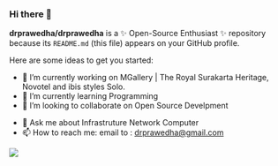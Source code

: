 ### Hi there 👋


**drprawedha/drprawedha** is a ✨ Open-Source Enthusiast ✨ repository because its `README.md` (this file) appears on your GitHub profile.

Here are some ideas to get you started:

- 🔭 I’m currently working on MGallery | The Royal Surakarta Heritage, Novotel and ibis styles Solo.
- 🌱 I’m currently learning Programming
- 👯 I’m looking to collaborate on Open Source Develpment
<!-- - 🤔 I’m looking for help with ... -->
- 💬 Ask me about Infrastruture Network Computer
- 📫 How to reach me: email to : drprawedha@gmail.com
<!-- - 😄 Pronouns: ...
- ⚡ Fun fact: ... -->

![](https://komarev.com/ghpvc/?username=drpawedha)

